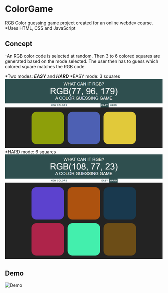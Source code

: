# ColorGame
RGB Color guessing game project created for an online webdev course.
*Uses HTML, CSS and JavaScript

## Concept
-An RGB color code is selected at random. Then 3 to 6 colored squares are generated based on the mode selected. The user then has to guess which colored square matches the RGB code.

*Two modes: _**EASY**_ and _**HARD**_
    *EASY mode: 3 squares
    ![EasyMode](/game_imgs/easy_mode.png)
    *HARD mode: 6 squares
    ![HardMode](/game_imgs/hard_mode.png)
    
## Demo
![Demo](/game_imgs/RGBColorGame-Demo.gif)
